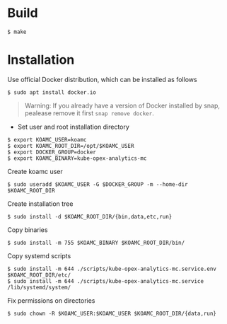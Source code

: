 # Build

  ```
  $ make
  ```


# Installation


Use official Docker distribution, which can be installed as follows

```
$ sudo apt install docker.io
```

> Warning: If you already have a version of Docker installed by snap, pealease remove it first `snap remove docker`.

* Set user and root installation directory

```
$ export KOAMC_USER=koamc
$ export KOAMC_ROOT_DIR=/opt/$KOAMC_USER
$ export DOCKER_GROUP=docker
$ export KOAMC_BINARY=kube-opex-analytics-mc 
```

Create koamc user

```
$ sudo useradd $KOAMC_USER -G $DOCKER_GROUP -m --home-dir $KOAMC_ROOT_DIR
```

Create installation tree

```
$ sudo install -d $KOAMC_ROOT_DIR/{bin,data,etc,run}
```

Copy binaries

```
$ sudo install -m 755 $KOAMC_BINARY $KOAMC_ROOT_DIR/bin/
```

Copy systemd scripts

```
$ sudo install -m 644 ./scripts/kube-opex-analytics-mc.service.env $KOAMC_ROOT_DIR/etc/
$ sudo install -m 644 ./scripts/kube-opex-analytics-mc.service /lib/systemd/system/
```

Fix permissions on directories

```
$ sudo chown -R $KOAMC_USER:$KOAMC_USER $KOAMC_ROOT_DIR/{data,run}
```
